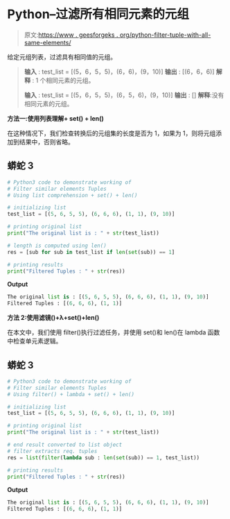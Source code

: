 # Python–过滤所有相同元素的元组

> 原文:[https://www . geesforgeks . org/python-filter-tuple-with-all-same-elements/](https://www.geeksforgeeks.org/python-filter-tuple-with-all-same-elements/)

给定元组列表，过滤具有相同值的元组。

> **输入** : test_list = [(5，6，5，5)，(6，6)，(9，10)]
> **输出** : [(6，6，6)]
> **解释** : 1 个相同元素的元组。
> 
> **输入** : test_list = [(5，6，5，5)，(6，5，6)，(9，10)]
> **输出** : []
> **解释**:没有相同元素的元组。

**方法一:使用列表理解+ set() + len()**

在这种情况下，我们检查转换后的元组集的长度是否为 1，如果为 1，则将元组添加到结果中，否则省略。

## 蟒蛇 3

```py
# Python3 code to demonstrate working of
# Filter similar elements Tuples
# Using list comprehension + set() + len()

# initializing list
test_list = [(5, 6, 5, 5), (6, 6, 6), (1, 1), (9, 10)]

# printing original list
print("The original list is : " + str(test_list))

# length is computed using len()
res = [sub for sub in test_list if len(set(sub)) == 1]

# printing results
print("Filtered Tuples : " + str(res))
```

**Output**

```py
The original list is : [(5, 6, 5, 5), (6, 6, 6), (1, 1), (9, 10)]
Filtered Tuples : [(6, 6, 6), (1, 1)]
```

**方法 2:使用滤镜()+λ+set()+len()**

在本文中，我们使用 filter()执行过滤任务，并使用 set()和 len()在 lambda 函数中检查单元素逻辑。

## 蟒蛇 3

```py
# Python3 code to demonstrate working of
# Filter similar elements Tuples
# Using filter() + lambda + set() + len()

# initializing list
test_list = [(5, 6, 5, 5), (6, 6, 6), (1, 1), (9, 10)]

# printing original list
print("The original list is : " + str(test_list))

# end result converted to list object
# filter extracts req. tuples
res = list(filter(lambda sub : len(set(sub)) == 1, test_list))

# printing results
print("Filtered Tuples : " + str(res))
```

**Output**

```py
The original list is : [(5, 6, 5, 5), (6, 6, 6), (1, 1), (9, 10)]
Filtered Tuples : [(6, 6, 6), (1, 1)]
```
